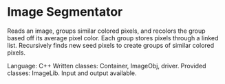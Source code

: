 # Image Segmentator
Reads an image, groups similar colored pixels, and recolors the group based off its average pixel color.
Each group stores pixels through a linked list.
Recursively finds new seed pixels to create groups of similar colored pixels.

Language: C++
Written classes: Container, ImageObj, driver.
Provided classes: ImageLib.
Input and output available.